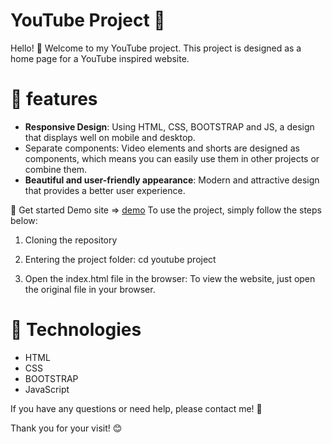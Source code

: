 # YouTube Project 🎥

Hello! 👋 Welcome to my YouTube project. This project is designed as a home page for a YouTube inspired website.

# 🌟 features
- **Responsive Design**: Using HTML, CSS, BOOTSTRAP and JS, a design that displays well on mobile and desktop.
- Separate components: Video elements and shorts are designed as components, which means you can easily use them in other projects or combine them.
- **Beautiful and user-friendly appearance**: Modern and attractive design that provides a better user experience.

🚀 Get started
Demo site => [demo](https://raw.githack.com/Mahdi-Devm/youtube_project/main/index.html)
To use the project, simply follow the steps below:

1. Cloning the repository
   
2. Entering the project folder:
      cd youtube project
3. Open the index.html file in the browser:
   To view the website, just open the original file in your browser.

# 📄 Technologies
- HTML
- CSS
- BOOTSTRAP
- JavaScript

If you have any questions or need help, please contact me! 💬

Thank you for your visit! 😊
